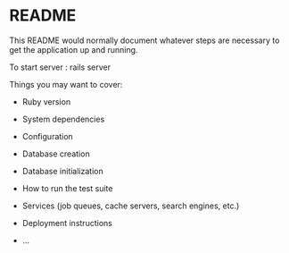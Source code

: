 # README

This README would normally document whatever steps are necessary to get the
application up and running.

To start server : rails server

Things you may want to cover:

* Ruby version

* System dependencies

* Configuration

* Database creation

* Database initialization

* How to run the test suite

* Services (job queues, cache servers, search engines, etc.)

* Deployment instructions

* ...
